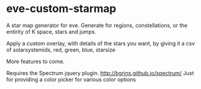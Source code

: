 eve-custom-starmap
==================


A star map generator for eve. Generate for regions, constellations, or the entirity of K space, stars and jumps.

Apply a custom overlay, with details of the stars you want, by giving it a csv of solarsystemids, red, green, blue, starsize

More features to come.



Requires the Spectrum jquery plugin. http://bgrins.github.io/spectrum/ 
Just for providing a color picker for various color options
